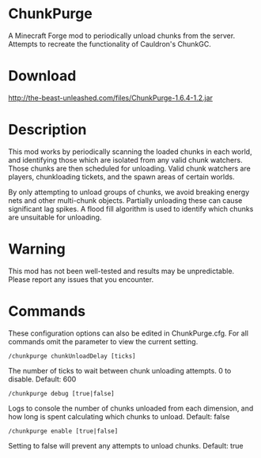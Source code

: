 ChunkPurge
==========

A Minecraft Forge mod to periodically unload chunks from the server. Attempts to recreate the functionality of Cauldron's ChunkGC.

Download
========

http://the-beast-unleashed.com/files/ChunkPurge-1.6.4-1.2.jar

Description
===========

This mod works by periodically scanning the loaded chunks in each world, and identifying those which are isolated from any valid chunk watchers. Those chunks are then scheduled for unloading. Valid chunk watchers are players, chunkloading tickets, and the spawn areas of certain worlds. 

By only attempting to unload groups of chunks, we avoid breaking energy nets and other multi-chunk objects. Partially unloading these can cause significant lag spikes. A flood fill algorithm is used to identify which chunks are unsuitable for unloading.

Warning
=======

This mod has not been well-tested and results may be unpredictable. Please report any issues that you encounter.

Commands
========

These configuration options can also be edited in ChunkPurge.cfg. For all commands omit the parameter to view the current setting.

```
/chunkpurge chunkUnloadDelay [ticks]
```
The number of ticks to wait between chunk unloading attempts. 0 to disable.
Default: 600

```
/chunkpurge debug [true|false]
```
Logs to console the number of chunks unloaded from each dimension, and how long is spent calculating which chunks to unload.
Default: false

```
/chunkpurge enable [true|false]
```
Setting to false will prevent any attempts to unload chunks.
Default: true